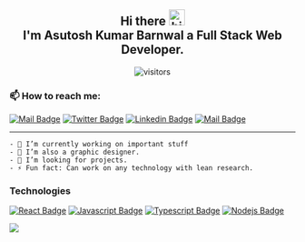 <div style="background-color:">
<div align="center">
    <h2>Hi there <img src="https://user-images.githubusercontent.com/1303154/88677602-1635ba80-d120-11ea-84d8-d263ba5fc3c0.gif" width="28px" alt="hi"><br>I'm Asutosh Kumar Barnwal a Full Stack Web Developer.<br></h2>

![visitors](https://visitor-badge.glitch.me/badge?page_id=Ashu-Barnwal)
</div>

### 📫 How to reach me:

[![Mail Badge](https://img.shields.io/badge/-Asutosh-c0392b?style=flat&labelColor=c0392b&logo=gmail&logoColor=white)](mailto:ashuu.barnwal@gmail.com) [![Twitter Badge](https://img.shields.io/badge/-@ashuu_ashu-1ca0f1?style=flat&labelColor=1ca0f1&logo=twitter&logoColor=white&link=https://twitter.com/ashuu_ashu)](https://twitter.com/ashuu_ashu) [![Linkedin Badge](https://img.shields.io/badge/-ashuuu-0e76a8?style=flat&labelColor=0e76a8&logo=linkedin&logoColor=white)](https://www.linkedin.com/ashuuu/) [![Mail Badge](https://img.shields.io/badge/-@ashubarnwal-e84393?style=flat&labelColor=e84393&logo=instagram&logoColor=white)](https://instagram.com/ashubarnwal)
***
```
- 🔭 I’m currently working on important stuff
- 🎨 I’m also a graphic designer.
- 🤔 I’m looking for projects.
- ⚡ Fun fact: Can work on any technology with lean research.
```
### Technologies
[![React Badge](https://img.shields.io/badge/-React-61DBFB?style=for-the-badge&labelColor=black&logo=react&logoColor=61DBFB)](#) [![Javascript Badge](https://img.shields.io/badge/-Javascript-F0DB4F?style=for-the-badge&labelColor=black&logo=javascript&logoColor=F0DB4F)](#) [![Typescript Badge](https://img.shields.io/badge/-Typescript-007acc?style=for-the-badge&labelColor=black&logo=typescript&logoColor=007acc)](#) [![Nodejs Badge](https://img.shields.io/badge/-Nodejs-3C873A?style=for-the-badge&labelColor=black&logo=node.js&logoColor=3C873A)](#)

<a href="https://github.com/Ashu-Barnwal/github-readme-stats">
  <img align="center" src="https://github-readme-stats.vercel.app/api?username=Ashu-Barnwal&count_private=true&theme=tokyonight&hide=contribs,prs&show_icons=true" />
</a>
<!-- <a href="https://github.com/Ashu-Barnwal/github-readme-stats">
  <img align="center" src="https://github-readme-stats.vercel.app/api/top-langs/?username=Ashu-barnwal&layout=compact"/>
</a> -->

</div>

